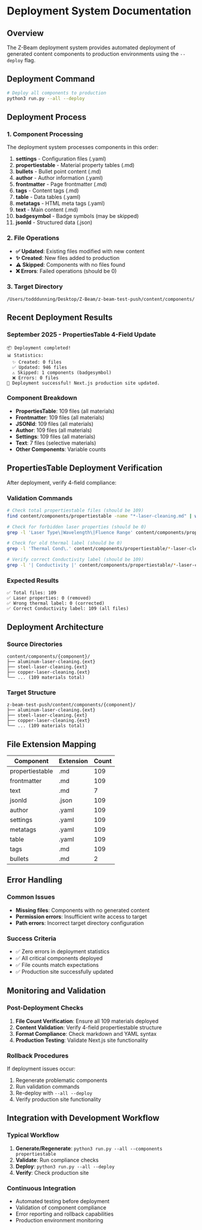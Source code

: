 # Deployment System Documentation

## Overview

The Z-Beam deployment system provides automated deployment of generated content components to production environments using the `--deploy` flag.

## Deployment Command

```bash
# Deploy all components to production
python3 run.py --all --deploy
```

## Deployment Process

### 1. Component Processing
The deployment system processes components in this order:
1. **settings** - Configuration files (.yaml)
2. **propertiestable** - Material property tables (.md) 
3. **bullets** - Bullet point content (.md)
4. **author** - Author information (.yaml)
5. **frontmatter** - Page frontmatter (.md)
6. **tags** - Content tags (.md)
7. **table** - Data tables (.yaml)
8. **metatags** - HTML meta tags (.yaml)
9. **text** - Main content (.md)
10. **badgesymbol** - Badge symbols (may be skipped)
11. **jsonld** - Structured data (.json)

### 2. File Operations
- **✅ Updated**: Existing files modified with new content
- **✨ Created**: New files added to production
- **⚠️ Skipped**: Components with no files found
- **❌ Errors**: Failed operations (should be 0)

### 3. Target Directory
```
/Users/todddunning/Desktop/Z-Beam/z-beam-test-push/content/components/
```

## Recent Deployment Results

### September 2025 - PropertiesTable 4-Field Update
```
📦 Deployment completed!
📊 Statistics:
  ✨ Created: 0 files
  ✅ Updated: 946 files
  ⚠️ Skipped: 1 components (badgesymbol)
  ❌ Errors: 0 files
🎉 Deployment successful! Next.js production site updated.
```

### Component Breakdown
- **PropertiesTable**: 109 files (all materials)
- **Frontmatter**: 109 files (all materials)
- **JSONld**: 109 files (all materials)
- **Author**: 109 files (all materials)
- **Settings**: 109 files (all materials)
- **Text**: 7 files (selective materials)
- **Other Components**: Variable counts

## PropertiesTable Deployment Verification

After deployment, verify 4-field compliance:

### Validation Commands
```bash
# Check total propertiestable files (should be 109)
find content/components/propertiestable -name "*-laser-cleaning.md" | wc -l

# Check for forbidden laser properties (should be 0)
grep -l 'Laser Type\|Wavelength\|Fluence Range' content/components/propertiestable/*-laser-cleaning.md 2>/dev/null | wc -l

# Check for old thermal label (should be 0)
grep -l 'Thermal Cond\.' content/components/propertiestable/*-laser-cleaning.md 2>/dev/null | wc -l

# Verify correct Conductivity label (should be 109)
grep -l '| Conductivity |' content/components/propertiestable/*-laser-cleaning.md 2>/dev/null | wc -l
```

### Expected Results
```
✅ Total files: 109
✅ Laser properties: 0 (removed)
✅ Wrong thermal label: 0 (corrected)
✅ Correct Conductivity label: 109 (all files)
```

## Deployment Architecture

### Source Directories
```
content/components/{component}/
├── aluminum-laser-cleaning.{ext}
├── steel-laser-cleaning.{ext}
├── copper-laser-cleaning.{ext}
└── ... (109 materials total)
```

### Target Structure
```
z-beam-test-push/content/components/{component}/
├── aluminum-laser-cleaning.{ext}
├── steel-laser-cleaning.{ext}
├── copper-laser-cleaning.{ext}
└── ... (109 materials total)
```

## File Extension Mapping

| Component | Extension | Count |
|-----------|-----------|-------|
| propertiestable | .md | 109 |
| frontmatter | .md | 109 |
| text | .md | 7 |
| jsonld | .json | 109 |
| author | .yaml | 109 |
| settings | .yaml | 109 |
| metatags | .yaml | 109 |
| table | .yaml | 109 |
| tags | .md | 109 |
| bullets | .md | 2 |

## Error Handling

### Common Issues
- **Missing files**: Components with no generated content
- **Permission errors**: Insufficient write access to target
- **Path errors**: Incorrect target directory configuration

### Success Criteria
- ✅ Zero errors in deployment statistics
- ✅ All critical components deployed
- ✅ File counts match expectations
- ✅ Production site successfully updated

## Monitoring and Validation

### Post-Deployment Checks
1. **File Count Verification**: Ensure all 109 materials deployed
2. **Content Validation**: Verify 4-field propertiestable structure
3. **Format Compliance**: Check markdown and YAML syntax
4. **Production Testing**: Validate Next.js site functionality

### Rollback Procedures
If deployment issues occur:
1. Regenerate problematic components
2. Run validation commands
3. Re-deploy with `--all --deploy`
4. Verify production site functionality

## Integration with Development Workflow

### Typical Workflow
1. **Generate/Regenerate**: `python3 run.py --all --components propertiestable`
2. **Validate**: Run compliance checks
3. **Deploy**: `python3 run.py --all --deploy`
4. **Verify**: Check production site

### Continuous Integration
- Automated testing before deployment
- Validation of component compliance
- Error reporting and rollback capabilities
- Production environment monitoring
